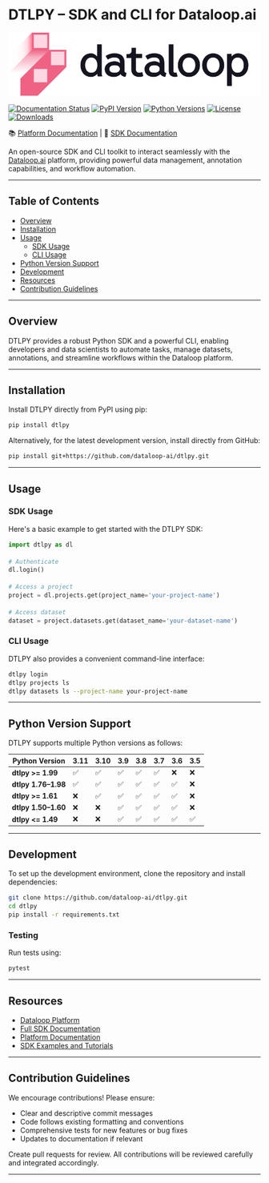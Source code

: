 # **DTLPY – SDK and CLI for Dataloop.ai**

![logo.svg](docs%2F_static%2Flogo.svg)

[![Documentation Status](https://readthedocs.org/projects/dtlpy/badge/?version=latest)](https://sdk-docs.dataloop.ai/en/latest/?badge=latest)
[![PyPI Version](https://img.shields.io/pypi/v/dtlpy.svg)](https://pypi.org/project/dtlpy/)
[![Python Versions](https://img.shields.io/pypi/pyversions/dtlpy.svg)](https://github.com/dataloop-ai/dtlpy)
[![License](https://img.shields.io/github/license/dataloop-ai/dtlpy.svg)](https://github.com/dataloop-ai/dtlpy/blob/master/LICENSE)
[![Downloads](https://static.pepy.tech/personalized-badge/dtlpy?period=total&units=international_system&left_color=grey&right_color=green&left_text=Downloads)](https://pepy.tech/project/dtlpy)

📚 [Platform Documentation](https://dataloop.ai/docs) | 📖 [SDK Documentation](https://console.dataloop.ai/sdk-docs/latest)

An open-source SDK and CLI toolkit to interact seamlessly with the [Dataloop.ai](https://dataloop.ai/) platform, providing powerful data management, annotation capabilities, and workflow automation.

---

## **Table of Contents**

- [Overview](#overview)
- [Installation](#installation)
- [Usage](#usage)
  - [SDK Usage](#sdk-usage)
  - [CLI Usage](#cli-usage)
- [Python Version Support](#python-version-support)
- [Development](#development)
- [Resources](#resources)
- [Contribution Guidelines](#contribution-guidelines)

---

## **Overview**

DTLPY provides a robust Python SDK and a powerful CLI, enabling developers and data scientists to automate tasks, manage datasets, annotations, and streamline workflows within the Dataloop platform.

---

## **Installation**

Install DTLPY directly from PyPI using pip:

```bash
pip install dtlpy
```

Alternatively, for the latest development version, install directly from GitHub:

```bash
pip install git+https://github.com/dataloop-ai/dtlpy.git
```

---

## **Usage**

### **SDK Usage**

Here's a basic example to get started with the DTLPY SDK:

```python
import dtlpy as dl

# Authenticate
dl.login()

# Access a project
project = dl.projects.get(project_name='your-project-name')

# Access dataset
dataset = project.datasets.get(dataset_name='your-dataset-name')
```

### **CLI Usage**

DTLPY also provides a convenient command-line interface:

```bash
dtlpy login
dtlpy projects ls
dtlpy datasets ls --project-name your-project-name
```

---

## **Python Version Support**

DTLPY supports multiple Python versions as follows:

| Python Version     | 3.11 | 3.10 | 3.9 | 3.8 | 3.7 | 3.6 | 3.5 |
|--------------------|------|------|-----|-----|-----|-----|-----|
| **dtlpy >= 1.99**  | ✅   | ✅   | ✅  | ✅  | ✅  | ❌  | ❌  |
| **dtlpy 1.76–1.98**| ✅   | ✅   | ✅  | ✅  | ✅  | ✅  | ❌  |
| **dtlpy >= 1.61**  | ❌   | ✅   | ✅  | ✅  | ✅  | ✅  | ❌  |
| **dtlpy 1.50–1.60**| ❌   | ❌   | ✅  | ✅  | ✅  | ✅  | ❌  |
| **dtlpy <= 1.49**  | ❌   | ❌   | ✅  | ✅  | ✅  | ✅  | ✅  |

---

## **Development**

To set up the development environment, clone the repository and install dependencies:

```bash
git clone https://github.com/dataloop-ai/dtlpy.git
cd dtlpy
pip install -r requirements.txt
```

### **Testing**

Run tests using:

```bash
pytest
```

---

## **Resources**

- [Dataloop Platform](https://console.dataloop.ai)
- [Full SDK Documentation](https://console.dataloop.ai/sdk-docs/latest)
- [Platform Documentation](https://dataloop.ai/docs)
- [SDK Examples and Tutorials](https://github.com/dataloop-ai/dtlpy-documentation)

---

## **Contribution Guidelines**

We encourage contributions! Please ensure:

- Clear and descriptive commit messages
- Code follows existing formatting and conventions
- Comprehensive tests for new features or bug fixes
- Updates to documentation if relevant

Create pull requests for review. All contributions will be reviewed carefully and integrated accordingly.

---